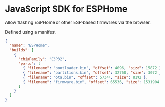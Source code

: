 # JavaScript SDK for ESPHome

Allow flashing ESPHome or other ESP-based firmwares via the browser.

Defined using a manifest.

```json
{
  "name": "ESPHome",
  "builds": [
    {
      "chipFamily": "ESP32",
      "parts": [
        { "filename": "bootloader.bin", "offset": 4096, "size": 15872 },
        { "filename": "partitions.bin", "offset": 32768, "size": 3072 },
        { "filename": "ota.bin", "offset": 57344, "size": 8192 },
        { "filename": "firmware.bin", "offset": 65536, "size": 1531904 }
      ]
    }
  ]
}
```
